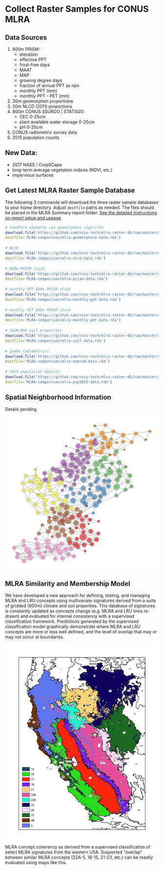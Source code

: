 # Collect Raster Samples for CONUS MLRA

## Data Sources

 1. 800m PRISM:
    + elevation
    + effective PPT
    + frost-free days
    + MAAT
    + MAP
    + growing degree days
    + fraction of annual PPT as rain
    + monthly PPT (mm)
    + monthly PPT - PET (mm)
 2. 30m geomorphon proportions
 3. 30m NLCD (2011) proportions
 4. 800m CONUS SSURGO | STATSGO:
    + CEC 0-25cm
    + plant available water storage 0-25cm
    + pH 0-25cm
 5. CONUS radiometric survey data
 6. 2015 population counts

## New Data:
  * 2017 NASS / CropSCape
  * long-term average vegetation indices (NDVI, etc.)
  * impervious surfaces

## Get Latest MLRA Raster Sample Database
The following 3 commands will download the three raster sample databases to your home directory. Adjust `destfile` paths as needed. The files should be placed in the MLRA Summary report folder. [See the detailed instructions on report setup and useage](https://github.com/ncss-tech/soilReports/tree/master/inst/reports/region2/mlra-comparison).

```r
# landform elements via geomorphons algorithm
download.file('https://github.com/ncss-tech/mlra-raster-db/raw/master/rda-files/mlra-geomorphons-data.rda', 
destfile='MLRA-comparison/mlra-geomorphons-data.rda')

# NLCD
download.file('https://github.com/ncss-tech/mlra-raster-db/raw/master/rda-files/mlra-nlcd-data.rda', 
destfile='MLRA-comparison/mlra-nlcd-data.rda')

# 800m PRISM stack
download.file('https://github.com/ncss-tech/mlra-raster-db/raw/master/rda-files/mlra-prism-data.rda', 
destfile='MLRA-comparison/mlra-prism-data.rda')

# monthly PPT 800m PRISM stack
download.file('https://github.com/ncss-tech/mlra-raster-db/raw/master/rda-files/mlra-monthly-ppt-data.rda', 
destfile='MLRA-comparison/mlra-monthly-ppt-data.rda')

# monthly PET 800m PRISM stack
download.file('https://github.com/ncss-tech/mlra-raster-db/raw/master/rda-files/mlra-monthly-pet-data.rda', 
destfile='MLRA-comparison/mlra-monthly-pet-data.rda')

# ISSR-800 soil properties
download.file('https://github.com/ncss-tech/mlra-raster-db/raw/master/rda-files/mlra-soil-data.rda', 
destfile='MLRA-comparison/mlra-soil-data.rda')

# gamma radiometrics
download.file('https://github.com/ncss-tech/mlra-raster-db/raw/master/rda-files/mlra-namrad-data.rda', 
destfile='MLRA-comparison/mlra-namrad-data.rda')

# 2015 population density
download.file('https://github.com/ncss-tech/mlra-raster-db/raw/master/rda-files/mlra-pop2015-data.rda', 
destfile='MLRA-comparison/mlra-pop2015-data.rda')
```

## Spatial Neighborhood Information
Details pending.

![spatial neighbors](figures/mlra-spatial-neighbors.png)

## MLRA Similarity and Membership Model

We have developed a new approach for defining, testing, and managing MLRA and LRU concepts using multivariate signatures derived from a suite of gridded (800m) climate and soil properties. This database of signatures is constantly updated as concepts change (e.g. MLRA and LRU lines re-drawn) and evaluated for internal consistency with a supervised classification framework. Predictions generated by the supervised classification model graphically demonstrate where MLRA and LRU concepts are more or less well defined, and the level of overlap that may or may not occur at boundaries.


![](figures/MLRA-predictions.jpg)
MLRA concept coherency as derived from a supervised classification of select MLRA signatures from the western USA. Suspected "overlap" between similar MLRA concepts (22A-5, 18-15, 21-23, etc.) can be readily evaluated using maps like this.




